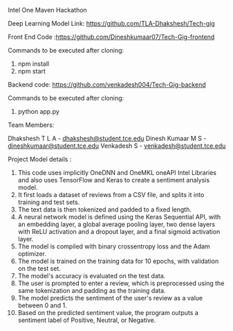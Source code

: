 Intel One Maven Hackathon

Deep Learning Model Link: https://github.com/TLA-Dhakshesh/Tech-gig

Front End Code :https://github.com/Dineshkumaar07/Tech-Gig-frontend

Commands to be executed after cloning:

1. npm install
2. npm start

Backend code: https://github.com/venkadesh004/Tech-Gig-backend

Commands to be executed after cloning:

1. python app.py

Team Members:

Dhakshesh T L A - dhakshesh@student.tce.edu
Dinesh Kumaar M S - dineshkumaar@student.tce.edu
Venkadesh S - venkadesh@student.tce.edu

Project Model details :
1. This code uses implicitly OneDNN and OneMKL oneAPI Intel Libraries and also uses TensorFlow and Keras to create a sentiment analysis model.
2. It first loads a dataset of reviews from a CSV file, and splits it into training and test sets.
3. The text data is then tokenized and padded to a fixed length.
4. A neural network model is defined using the Keras Sequential API, with an embedding layer, a global average pooling layer, two dense layers with ReLU activation and a   dropout layer, and a final sigmoid activation layer.
5. The model is compiled with binary crossentropy loss and the Adam optimizer.
6. The model is trained on the training data for 10 epochs, with validation on the test set.
7. The model's accuracy is evaluated on the test data.
8. The user is prompted to enter a review, which is preprocessed using the same tokenization and padding as the training data.
9. The model predicts the sentiment of the user's review as a value between 0 and 1.
10. Based on the predicted sentiment value, the program outputs a sentiment label of Positive, Neutral, or Negative.
